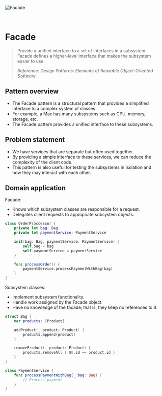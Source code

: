 ![Facade](https://github.com/user-attachments/assets/9b3ca4a3-ab1e-4a2f-828c-491282b6614c)

<br />

# Facade

> Provide a unified interface to a set of interfaces in a subsystem. Facade defines a higher-level interface that makes the subsystem easier to use.
>
> _Reference: Design Patterns: Elements of Reusable Object-Oriented Software_

## Pattern overview

- The Facade pattern is a structural pattern that provides a simplified interface to a complex system of classes.
- For example, a Mac has many subsystems such as CPU, memory, storage, etc.
- The Facade pattern provides a unified interface to these subsystems.

## Problem statement

- We have services that are separate but often used together.
- By providing a simple interface to these services, we can reduce the complexity of the client code.
- This pattern is also useful for testing the subsystems in isolation and how they may interact with each other.

## Domain application

Facade:

- Knows which subsystem classes are responsible for a request.
- Delegates client requests to appropriate subsystem objects.

```swift
class OrderProccessor {
    private let bag: Bag
    private let paymentService: PaymentService

    init(bag: Bag, paymentService: PaymentService) {
        self.bag = bag
        self.paymentService = paymentService
    }

    func processOrder() {
        paymentService.processPaymentWithBag(bag)
    }
}
```

Subsystem classes:

- Implement subsystem functionality.
- Handle work assigned by the Facade object.
- Have no knowledge of the facade; that is, they keep no references to it.

```swift
struct Bag {
    var products: [Product]

    addProduct(_ product: Product) {
        products.append(product)
    }

    removeProduct(_ product: Product) {
        products.removeAll { $0.id == product.id }
    }
}

class PaymentService {
    func processPaymentWithBag(_ bag: Bag) {
        // Process payment
    }
}
```
